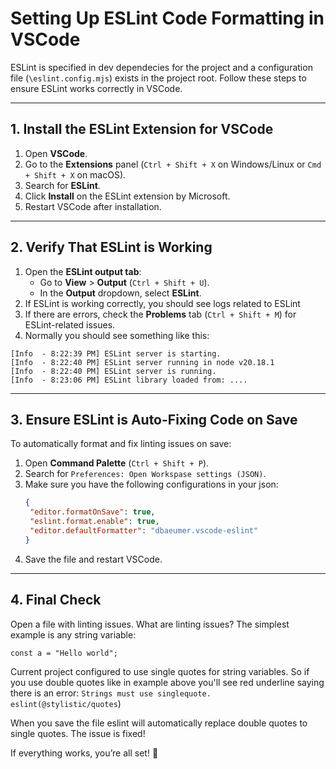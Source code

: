 # Setting Up ESLint Code Formatting in VSCode

ESLint is specified in dev dependecies for the project and a configuration file (`\eslint.config.mjs`) exists in the project root.
Follow these steps to ensure ESLint works correctly in VSCode.

---

## 1. Install the ESLint Extension for VSCode

1. Open **VSCode**.
2. Go to the **Extensions** panel (`Ctrl + Shift + X` on Windows/Linux or `Cmd + Shift + X` on macOS).
3. Search for **ESLint**.  [](extension.png)
4. Click **Install** on the ESLint extension by Microsoft.
5. Restart VSCode after installation.

---

## 2. Verify That ESLint is Working

1. Open the **ESLint output tab**:
   - Go to **View** > **Output** (`Ctrl + Shift + U`).
   - In the **Output** dropdown, select **ESLint**.
2. If ESLint is working correctly, you should see logs related to ESLint
3. If there are errors, check the **Problems** tab (`Ctrl + Shift + M`) for ESLint-related issues.
4. Normally you should see something like this:
```
[Info  - 8:22:39 PM] ESLint server is starting.
[Info  - 8:22:40 PM] ESLint server running in node v20.18.1
[Info  - 8:22:40 PM] ESLint server is running.
[Info  - 8:23:06 PM] ESLint library loaded from: ....
```

---

## 3. Ensure ESLint is Auto-Fixing Code on Save

To automatically format and fix linting issues on save:

1. Open **Command Palette** (`Ctrl + Shift + P`).
2. Search for `Preferences: Open Workspase settings (JSON)`.
4. Make sure you have the following configurations in your json:
   ```json
   {
    "editor.formatOnSave": true,
    "eslint.format.enable": true,
    "editor.defaultFormatter": "dbaeumer.vscode-eslint"
   }
   ```
5. Save the file and restart VSCode.

---

## 4. Final Check

Open a file with linting issues. What are linting issues? The simplest example is any string variable:
```
const a = "Hello world";
```
Current project configured to use single quotes for string variables. So if you use double quotes like in example above 
you'll see red underline saying there is an error: `Strings must use singlequote. eslint(@stylistic/quotes`)

When you save the file eslint will automatically replace double quotes to single quotes. The issue is fixed!

If everything works, you’re all set! 🎉

